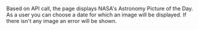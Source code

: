 Based on API call, the page displays NASA's Astronomy Picture of the Day.
As a user you can choose a date for which an image will be displayed.
If there isn't any image an error will be shown.